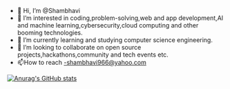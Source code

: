 - 👋 Hi, I’m @Shambhavi
- 👀 I’m interested in coding,problem-solving,web and app development,AI and machine learning,cybersecurity,cloud computing and other booming technologies.
- 🌱 I’m currently learning and studying computer science engineering.
- 💞️ I’m looking to collaborate on open source projects,hackathons,community and tech events etc.
- 📫How to reach -shambhavi966@yahoo.com
  
[![Anurag's GitHub stats](https://github-readme-stats.vercel.app/api?username=ShambhaviCode)](https://github.com/anuraghazra/github-readme-stats)

